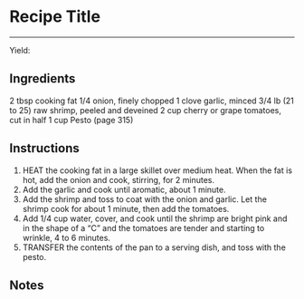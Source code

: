 # Recipe Title
---
Yield: 

## Ingredients
2 tbsp cooking fat
1/4 onion, finely chopped
1 clove garlic, minced
3/4 lb (21 to 25) raw shrimp, peeled and
deveined
2 cup cherry or grape tomatoes, cut in half
1 cup Pesto (page 315)

## Instructions
1. HEAT the cooking fat in a large skillet over
medium heat. When the fat is hot, add the onion
and cook, stirring, for 2 minutes. 
2. Add the garlic
and cook until aromatic, about 1 minute. 
3. Add
the shrimp and toss to coat with the onion and
garlic. Let the shrimp cook for about 1 minute,
then add the tomatoes. 
4. Add 1/4 cup water, cover,
and cook until the shrimp are bright pink and in
the shape of a “C” and the tomatoes are tender
and starting to wrinkle, 4 to 6 minutes.
5. TRANSFER the contents of the pan to a serving
dish, and toss with the pesto.




## Notes

